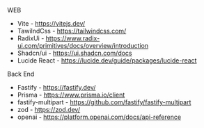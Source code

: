 WEB

- Vite - https://vitejs.dev/
- TawilndCss - https://tailwindcss.com/
- RadixUi - https://www.radix-ui.com/primitives/docs/overview/introduction
- Shadcn/ui - https://ui.shadcn.com/docs
- Lucide React - https://lucide.dev/guide/packages/lucide-react

Back End

- Fastify - https://fastify.dev/
- Prisma - https://www.prisma.io/client
- fastify-multipart - https://github.com/fastify/fastify-multipart
- zod - https://zod.dev/
- openai - https://platform.openai.com/docs/api-reference
